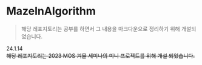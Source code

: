 # MazeInAlgorithm
> 해당 레포지토리는 공부를 하면서 그 내용을 마크다운으로 정리하기 위해 개설되었습니다.

24.1.14  
~~해당 레포지토리는 2023 MOS 겨울 세미나의 미니 프로젝트를 위해 개설 되었습니다.~~